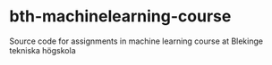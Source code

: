 # bth-machinelearning-course

Source code for assignments in machine learning course at Blekinge tekniska högskola
